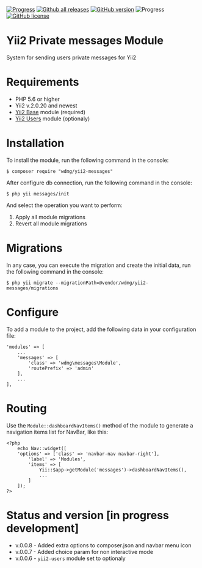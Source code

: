 [![Progress](https://img.shields.io/badge/required-Yii2_v2.0.13-blue.svg)](https://packagist.org/packages/yiisoft/yii2)
[![Github all releases](https://img.shields.io/github/downloads/wdmg/yii2-messages/total.svg)](https://GitHub.com/wdmg/yii2-messages/releases/)
[![GitHub version](https://badge.fury.io/gh/wdmg/yii2-messages.svg)](https://github.com/wdmg/yii2-messages)
![Progress](https://img.shields.io/badge/progress-in_development-red.svg)
[![GitHub license](https://img.shields.io/github/license/wdmg/yii2-messages.svg)](https://github.com/wdmg/yii2-messages/blob/master/LICENSE)

# Yii2 Private messages Module
System for sending users private messages for Yii2

# Requirements
* PHP 5.6 or higher
* Yii2 v.2.0.20 and newest
* [Yii2 Base](https://github.com/wdmg/yii2-base) module (required)
* [Yii2 Users](https://github.com/wdmg/yii2-users) module (optionaly)

# Installation
To install the module, run the following command in the console:

`$ composer require "wdmg/yii2-messages"`

After configure db connection, run the following command in the console:

`$ php yii messages/init`

And select the operation you want to perform:
  1) Apply all module migrations
  2) Revert all module migrations

# Migrations
In any case, you can execute the migration and create the initial data, run the following command in the console:

`$ php yii migrate --migrationPath=@vendor/wdmg/yii2-messages/migrations`

# Configure
To add a module to the project, add the following data in your configuration file:

    'modules' => [
        ...
        'messages' => [
            'class' => 'wdmg\messages\Module',
            'routePrefix' => 'admin'
        ],
        ...
    ],

# Routing
Use the `Module::dashboardNavItems()` method of the module to generate a navigation items list for NavBar, like this:

    <?php
        echo Nav::widget([
        'options' => ['class' => 'navbar-nav navbar-right'],
            'label' => 'Modules',
            'items' => [
                Yii::$app->getModule('messages')->dashboardNavItems(),
                ...
            ]
        ]);
    ?>

# Status and version [in progress development]
* v.0.0.8 - Added extra options to composer.json and navbar menu icon
* v.0.0.7 - Added choice param for non interactive mode
* v.0.0.6 - `yii2-users` module set to optionaly